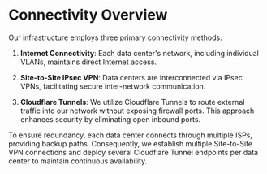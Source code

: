 # Connectivity Overview

Our infrastructure employs three primary connectivity methods:

1. **Internet Connectivity**: Each data center's network, including individual VLANs, maintains direct Internet access.

2. **Site-to-Site IPsec VPN**: Data centers are interconnected via IPsec VPNs, facilitating secure inter-network communication.

3. **Cloudflare Tunnels**: We utilize Cloudflare Tunnels to route external traffic into our network without exposing firewall ports. This approach enhances security by eliminating open inbound ports.

To ensure redundancy, each data center connects through multiple ISPs, providing backup paths. Consequently, we establish multiple Site-to-Site VPN connections and deploy several Cloudflare Tunnel endpoints per data center to maintain continuous availability.

